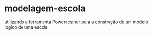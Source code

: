 # modelagem-escola
utilizando a ferramenta Powerdesiner para a construção de um modelo logico de uma escola.
